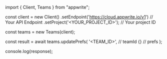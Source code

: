 import { Client, Teams } from "appwrite";

const client = new Client()
    .setEndpoint('https://cloud.appwrite.io/v1') // Your API Endpoint
    .setProject('&lt;YOUR_PROJECT_ID&gt;'); // Your project ID

const teams = new Teams(client);

const result = await teams.updatePrefs(
    '<TEAM_ID>', // teamId
    {} // prefs
);

console.log(response);
